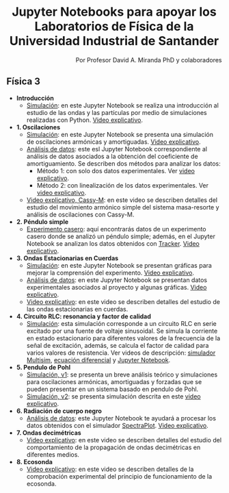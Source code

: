 <h1 align="center"> Jupyter Notebooks para apoyar los Laboratorios de Física de la Universidad Industrial de Santander</h1>
<div align="right">Por Profesor David A. Miranda PhD y colaboradores</div>

## Física 3
+ **Introducción**
  + [Simulación](https://github.com/davidalejandromiranda/laboratorios-fisica/blob/master/f3/i0_intro.ipynb): en este Jupyter Notebook se realiza una introducción al estudio de las ondas y las partículas por medio de simulaciones realizadas con Python.  [Video explicativo](https://youtu.be/KGxo-MXARXw).
+ **1. Oscilaciones**
  + [Simulación](https://github.com/davidalejandromiranda/laboratorios-fisica/blob/master/f3/i1_oscilaciones.ipynb): en este Jupyter Notebook se presenta una simulación de oscilaciones armónicas y amortiguadas.  [Video explicativo](https://youtu.be/RtIkBx-PSas).
  + [Análisis de datos](https://github.com/davidalejandromiranda/laboratorios-fisica/blob/master/f3/i2_Pendulo_amortiguamiento.ipynb): este esl Jupyter Notebook correspondiente al análisis de datos asociados a la obtención del coeficiente de amortiguamiento. Se describen dos métodos para analizar los datos:
    + Método 1: con solo dos datos experimentales.  Ver [video explicativo](https://youtu.be/M1_4gJecyjc).
    + Método 2: con linealización de los datos experimentales.  Ver [video explicativo](https://youtu.be/Khrhk-4LTJ0).
  + [Video explicativo, Cassy-M](https://youtu.be/ScsY0qKHJC8): en este video se describen detalles del estudio del movimiento armónico simple del sistema masa-resorte y análisis de oscilaciones con Cassy-M.
+ **2. Péndulo simple**
  + [Experimento casero](https://github.com/davidalejandromiranda/laboratorios-fisica/blob/master/f3/i2_Pendulo_Simple/Pendulo_Simple.ipynb): aquí encontrarás datos de un experimento casero donde se analizó un péndulo simple; además, en el Jupyter Notebook se analizan los datos obtenidos con [Tracker](https://physlets.org/tracker/).  [Video explicativo]().
+ **3. Ondas Estacionarias en Cuerdas**
  + [Simulación](https://github.com/davidalejandromiranda/laboratorios-fisica/blob/master/f3/i2_Estacionarias_graficas_B1.ipynb): en este Jupyter Notebook se presentan gráficas para mejorar la comprensión del experimento.  [Video explicativo](https://youtu.be/qJnXntsjfSw).
  + [Análisis de datos](https://github.com/davidalejandromiranda/laboratorios-fisica/blob/master/f3/i2_Estacionarias_datos_B1.ipynb): en este Jupyter Notebook se presentan datos experimentales asociados al proyecto y algunas gráficas.  [Video explicativo](https://youtu.be/0LB1QHZUtQ4).
  + [Video explicativo](https://youtu.be/CT7HEPpfQoY): en este video se describen detalles del estudio de las ondas estacionarias en cuerdas.
+ **4. Circuito RLC: resonancia y factor de calidad**
  + [Simulación](https://github.com/davidalejandromiranda/laboratorios-fisica/blob/master/f3/i4b_Circuito_RLC_resonancia_factor_calidad.ipynb): esta simulación corresponde a un circuito RLC en serie excitado por una fuente de voltaje sinusoidal.  Se simula la corriente en estado estacionario para diferentes valores de la frecuencia de la señal de excitación, además, se calcula el factor de calidad para varios valores de resistencia. Ver videos de descripción: [simulador Multisim](https://youtu.be/XHHRUhCSuXk), [ecuación diferencial](https://youtu.be/8CmR93Yrdsk) y [Jupyter Notebook](https://youtu.be/dJqQ4nuLK2Q).
+ **5. Pendulo de Pohl**
  + [Simulación, v1](https://github.com/davidalejandromiranda/laboratorios-fisica/blob/master/f3/i4_PenduloDePohl.ipynb): se presenta un breve análisis teórico y simulaciones para oscilaciones armónicas, amortiguadas y forzadas que se pueden presentar en un sistema basado en pendulo de Pohl.
  + [Simulación, v2](https://github.com/davidalejandromiranda/laboratorios-fisica/blob/master/f3/i4_Simulacion_AmplitudOscilaciones_B2.ipynb): se presenta simulación descrita en este [video explicativo](https://youtu.be/tEl9U63cUww).
+ **6. Radiación de cuerpo negro**
  + [Análisis de datos](https://github.com/davidalejandromiranda/laboratorios-fisica/blob/master/f3/i5_blackbody.ipynb): este Jupyter Notebook te ayudará a procesar los datos obtenidos con el simulador [SpectraPlot](https://www.spectraplot.com/blackbody).  [Video explicativo](https://youtu.be/xXOhJ07xpFg).
+ **7. Ondas decimétricas**
  + [Video explicativo](https://youtu.be/FtSILgRoFr4): en este video se describen detalles del estudio del comportamiento de la propagación de ondas decimétricas en diferentes medios.
+ **8. Ecosonda**
  + [Video explicativo](https://youtu.be/LcwQ3EoL6vE): en este video se describen detalles de la comprobación experimental del principio de funcionamiento de la ecosonda.
